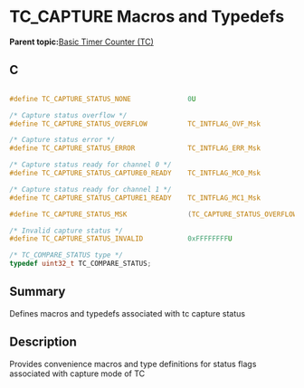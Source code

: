 # TC\_CAPTURE Macros and Typedefs

**Parent topic:**[Basic Timer Counter \(TC\)](GUID-D805E0EA-6923-41A3-A27E-5A159783D12C.md)

## C

```c

#define TC_CAPTURE_STATUS_NONE              0U

/* Capture status overflow */
#define TC_CAPTURE_STATUS_OVERFLOW          TC_INTFLAG_OVF_Msk

/* Capture status error */
#define TC_CAPTURE_STATUS_ERROR             TC_INTFLAG_ERR_Msk

/* Capture status ready for channel 0 */
#define TC_CAPTURE_STATUS_CAPTURE0_READY    TC_INTFLAG_MC0_Msk

/* Capture status ready for channel 1 */
#define TC_CAPTURE_STATUS_CAPTURE1_READY    TC_INTFLAG_MC1_Msk

#define TC_CAPTURE_STATUS_MSK               (TC_CAPTURE_STATUS_OVERFLOW | TC_CAPTURE_STATUS_ERROR | TC_CAPTURE_STATUS_CAPTURE0_READY | TC_CAPTURE_STATUS_CAPTURE1_READY) 

/* Invalid capture status */
#define TC_CAPTURE_STATUS_INVALID           0xFFFFFFFFU

/* TC_COMPARE_STATUS type */
typedef uint32_t TC_COMPARE_STATUS;
```

## Summary

Defines macros and typedefs associated with tc capture status

## Description

Provides convenience macros and type definitions for status flags associated with capture mode of TC

